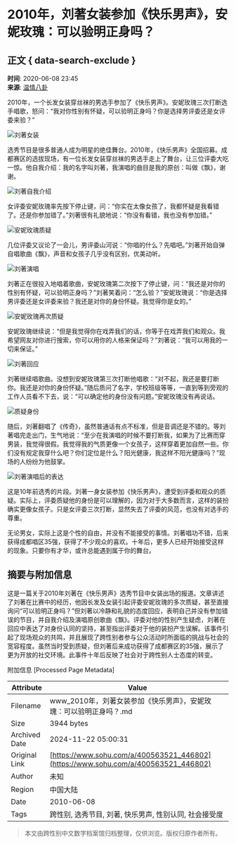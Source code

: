 # 2010年，刘著女装参加《快乐男声》，安妮玫瑰：可以验明正身吗？

## 正文 { data-search-exclude }


**时间**: 2020-06-08 23:45  
**来源**: [温情八卦](https://www.sohu.com/a/400563521_446802?spm=smpc.content-abroad.content.1.1732251572700npv3ey2)  

2010年，一个长发女装穿丝袜的男选手参加了《快乐男声》。安妮玫瑰三次打断选手唱歌，怒问：“我对你性别有怀疑，可以验明正身吗？你是选择男评委还是女评委来验？”

![刘著女装](http://p5.itc.cn/images01/20200608/e985196395d044f59f899ead40bb8424.jpeg)

选秀节目是很多普通人成为明星的绝佳舞台。2010年，《快乐男声》全国招募。成都赛区的选拔现场，有一位长发女装穿丝袜的男选手走上了舞台，让三位评委大吃一惊。他自我介绍：我的名字叫刘著，我演唱的曲目是我的原创：叫做《飘》，谢谢。

![刘著自我介绍](http://p6.itc.cn/images01/20200608/75682987b9614be79e6121a2856dad21.jpeg)

女评委安妮玫瑰率先按下停止键，问：“你实在太像女孩了，我都怀疑是我看错了。还是你参加错了。”刘著很有礼貌地说：“你没有看错，我也没有参加错。”

![安妮玫瑰质疑](http://p4.itc.cn/images01/20200608/e51c5ca64d574ab8ad1a31b69889154a.jpeg)

几位评委又议论了一会儿，男评委山河说：“你唱的什么？先唱吧。”刘著开始自弹自唱歌曲《飘》，声音和女孩子几乎没有区别，优美动听。

![刘著演唱](http://p5.itc.cn/images01/20200608/6ffa8548f65e4d689139e942e696c8a5.jpeg)

刘著正在很投入地唱着歌曲，安妮玫瑰第二次按下了停止键，问：“我还是对你的性别有怀疑，可以验明正身吗？”刘著笑着问：“怎么验？”安妮玫瑰说：“你是选择男评委还是女评委来验？我还是对你的身份怀疑。我觉得你是女的。”

![安妮玫瑰再次质疑](http://p5.itc.cn/images01/20200608/16b39a9565f64ae481a6d2a448b1a7c1.jpeg)

安妮玫瑰继续说：“但是我觉得你在戏弄我们的话，你等于在戏弄我们和观众。我希望网友对你进行搜索，你可以用你的人格来保证吗？”刘著说：“我可以用我的一切来保证。”

![刘著回应](http://p5.itc.cn/images01/20200608/c251c8dc103a49baa2f09c5aca9bada4.jpeg)

刘著继续唱歌曲。没想到安妮玫瑰第三次打断他唱歌：“对不起，我还是要打断你。我还是对你的身份怀疑。”随后质问了名字，学校班级等等，一直到等到旁观的工作人员看不下去，说：“可以确定他的身份没有问题。”安妮玫瑰没有再说话。

![质疑身份](http://p4.itc.cn/images01/20200608/8a3cdbeec79043279f7f4768d2eb24d3.jpeg)

随后，刘著翻唱了《传奇》，虽然普通话有点不标准，但是音调还是不错的。等刘著唱完走出门，生气地说：“至少在我演唱的时候不要打断我，如果为了比赛而穿男装，我觉得很假。我觉得我的气质更像一个女孩子，这样穿着更加自然一些。你们没有规定我穿什么吧？你们定位是什么？阳光健康，我这样不阳光健康吗？”现场的人纷纷为他鼓掌。

![刘著演唱后的表达](http://p6.itc.cn/images01/20200608/60753fa1461245acbb679d4650e52cf4.jpeg)

这是10年前选秀的片段。刘著一身女装参加《快乐男声》，遭受到评委和观众的质疑。实际上，评委质疑他的身份是可以理解的，因为对于大多数而言，这样的装扮确实更像女孩子。只是女评委三次打断，显然失去了评委的风范，也没有对选手的尊重。

无论男女，实际上这是个性的自由，并没有不能接受的事情。刘著唱功不错，后来获得成都唱区35强，获得了不少观众的喜欢。十年后，更多人已经开始接受这样的现象。只要你有才华，或许总能遇到属于你的舞台。

## 摘要与附加信息

<!-- tcd_abstract -->
这是一篇关于2010年刘著在《快乐男声》选秀节目中女装出场的报道。文章讲述了刘著在比赛中的经历，他因长发及女装引起评委安妮玫瑰的多次质疑，甚至直接询问“可以验明正身吗？”但刘著以冷静和礼貌的态度回应，表明自己并没有参加错误的节目，并自我介绍及演唱原创歌曲《飘》。评委对他的性别产生疑虑，刘著在回应中表达了对身份认同的坚持，甚至指出评委对于他的装扮产生误解。该事件引起了现场观众的共鸣，并且展现了跨性别者参与公众活动时所面临的挑战与社会的宽容程度。虽然当时受到质疑，但刘著后来成功获得了成都赛区的35强，展示了更为开放的社交环境。此事件十年后反映了社会对于跨性别人士态度的转变。
<!-- tcd_abstract_end -->

附加信息 [Processed Page Metadata]

| Attribute       | Value                                  |
|-----------------|----------------------------------------|
| Filename        | www_2010年，刘著女装参加《快乐男声》，安妮玫瑰：可以验明正身吗？.md                             |
| Size            | 3944 bytes                           |
| Archived Date   | 2024-11-22 05:00:31                             |
| Original Link   | [https://www.sohu.com/a/400563521_446802](https://www.sohu.com/a/400563521_446802)                       |
| Author          | 未知                               |
| Region          | 中国大陆                               |
| Date            | 2010-06-08                                 |
| Tags            | 跨性别, 选秀节目, 刘著, 快乐男声, 性别认同, 社会接受度                                 |
>
> 本文由跨性别中文数字档案馆归档整理，仅供浏览。版权归原作者所有。
>